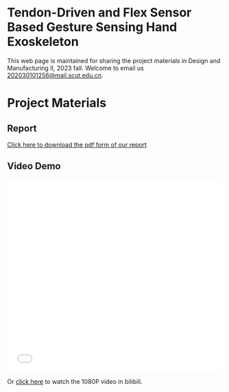 # Tendon-Driven and Flex Sensor Based Gesture Sensing Hand Exoskeleton
This web page is maintained for sharing the project materials in Design and Manufacturing II, 2023 fall. Welcome to email us <202030101256@mail.scut.edu.cn>.

# Project Materials

## Report
[Click here to download the pdf form of our report](Hand_Exoskeleton/Report_Hand_Exoskeleton_SharpShooters.pdf)


## Video Demo
<iframe src="//player.bilibili.com/player.html?aid=399365953&bvid=BV1eo4y1u7Z5&cid=1148102749&page=1&high_quality=1&danmaku=0" allowfullscreen="allowfullscreen" width="100%" height="450" scrolling="no" frameborder="0" sandbox="allow-top-navigation allow-same-origin allow-forms allow-scripts"></iframe>

Or [click here](https://www.bilibili.com/video/BV1eo4y1u7Z5/?share_source=copy_web&vd_source=6e25c0ee215551350286d8e6cebc616d) to watch the 1080P video in bilibili.
